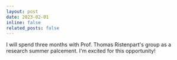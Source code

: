 ```yaml
---
layout: post
date: 2023-02-01
inline: false
related_posts: false
---
```


I will spend three months with Prof. Thomas Ristenpart's group as a research summer palcement. I'm excited for this opportunity!
